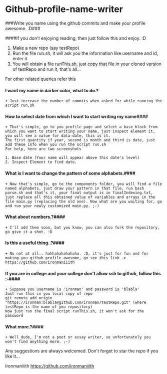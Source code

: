 # Github-profile-name-writer
###Write you name using the github commits and make your profile awesome. :D###


####If you don't enjoying reading, then just follow this and enjoy. :D

1.	Make a new repo (say testRepo)
2.	Run the file run.sh, it will ask you the information like username and id, enter it.
3.	You will obtain	a file runThis.sh, just copy that file in your cloned version of testRepo and run it, that's all...


For other related queries refer this

#### I want my name in darker color, what to do.? ####
	+ Just increase the number of commits when asked for while running the script run.sh


#### How to select date from which I want to start writing my name####
	+ That's simple, go to you profile page and select a base block from which you want to start writing your name, just inspect element it, you will see a value for data-date, this is it.
	The first quantity if year, second is month and third is date, just add these info when you run the script run.sh
	For help, here are two screenshots

	1. Base date (Your name will appear above this date's level)
	2. Inspect Element to find date.


#### What is I want to change the pattern of some alphabets.####
	+ Now that's simple, go to the components folder, you will find a file named alphabets, just draw your pattern in that file, run bash parse.sh and that's it, your final output is in finalIndexing.txt, just replace all this obtained value of variables and arrays in the file main.py (replacing the old one). Now what are you waiting for, go and run your newly customized main.py. ;-)


#### What about numbers.?####
	+ I'll add them soon, but you know, you can also fork the repository, go give it a shot. :D


#### Is this a useful thing..?####
	+ No not at all.. hahhahahahahaha. :D, it's just for fun and for making you github profile awesome, go see this link -> https://github.com/ironmaniiith

#### If you are in college and your college don't allow ssh to github, follow this :-####
	+ Suppose you username is 'ironman' and password is 'blabla'
	Just run this in you local copy of repo
	git remote add origin "https://ironman:blabla@github.com/ironman/testRepo.git" (where testRepo is the name of you repository)
	Now just run the final script runThis.sh, it won't ask for the password

#### What more.?####
	+ Well dude, I'm not a poet or essay writer, so unfortunately you won't find anything more. ;-)

Any suggestions are always welcomed.
Don't forget to star the repo if you like it...

Ironmaniiith
https://github.com/ironmaniiith